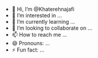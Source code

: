 - 👋 Hi, I’m @Khaterehnajafi
- 👀 I’m interested in ...
- 🌱 I’m currently learning ...
- 💞️ I’m looking to collaborate on ...
- 📫 How to reach me ...
- 😄 Pronouns: ...
- ⚡ Fun fact: ...

<!---
Khaterehnajafi/Khaterehnajafi is a ✨ special ✨ repository because its `README.md` (this file) appears on your GitHub profile.
You can click the Preview link to take a look at your changes.
--->
